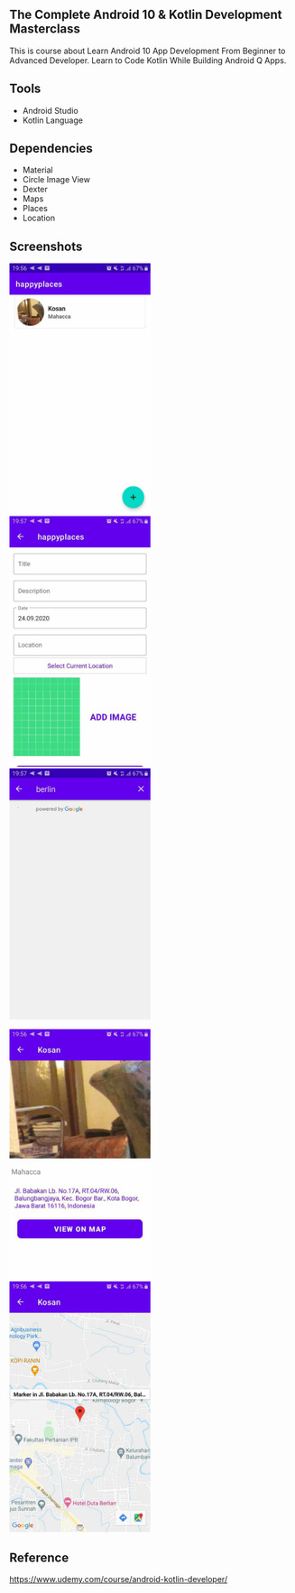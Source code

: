 ## The Complete Android 10 & Kotlin Development Masterclass

This is course about Learn Android 10 App Development From Beginner to Advanced Developer. Learn to Code Kotlin While Building Android Q Apps.

## Tools

* Android Studio
* Kotlin Language

## Dependencies

* Material
* Circle Image View
* Dexter
* Maps
* Places
* Location

## Screenshots

<img src="https://raw.githubusercontent.com/rezaerbe/happyplaces-kotlin/master/H1.jpg?raw=true" alt="H1" width=250 /> &nbsp; &nbsp; <img src="https://raw.githubusercontent.com/rezaerbe/happyplaces-kotlin/master/H2.jpg?raw=true&" alt="H2" width=250 /> &nbsp; &nbsp; <img src="https://raw.githubusercontent.com/rezaerbe/happyplaces-kotlin/master/H3.jpg?raw=true" alt="H3" width=250 />

<img src="https://raw.githubusercontent.com/rezaerbe/happyplaces-kotlin/master/H4.jpg?raw=true" alt="H4" width=250 /> &nbsp; &nbsp; <img src="https://raw.githubusercontent.com/rezaerbe/happyplaces-kotlin/master/H5.jpg?raw=true&" alt="H5" width=250 />

## Reference

https://www.udemy.com/course/android-kotlin-developer/

